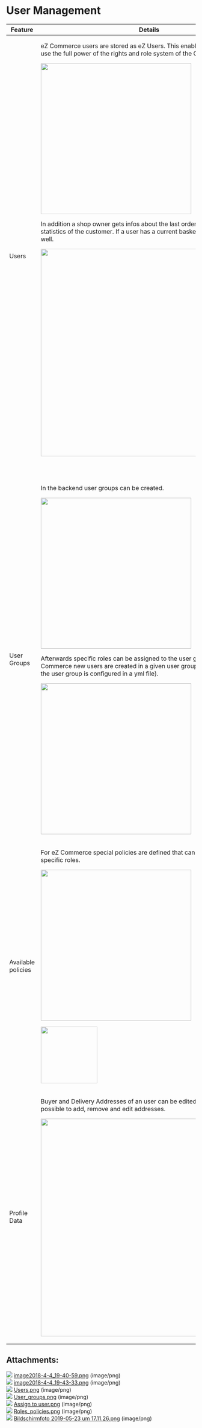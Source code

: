 #  User Management 

<table>
<colgroup>
<col style="width: 12%" />
<col style="width: 88%" />
</colgroup>
<thead>
<tr class="header">
<th>Feature</th>
<th>Details</th>
</tr>
</thead>
<tbody>
<tr>
<td>Users</td>
<td><div class="content-wrapper">
<p>eZ Commerce users are stored as eZ Users. This enables the shop owner to use the full power of the rights and role system of the CMS.</p>
<p><img src="attachments/23561050/23571150.png" class="confluence-embedded-image" height="400" /></p>
<p>In addition a shop owner gets infos about the last orders and the sales statistics of the customer. If a user has a current basket it is displayed as well.</p>
<p><img src="attachments/23561050/23570927.png" class="confluence-embedded-image" width="550" /></p>
<p><br />
</p>
</td>
</tr>
<tr>
<td>User Groups</td>
<td><div class="content-wrapper">
<p>In the backend user groups can be created.</p>
<p><img src="attachments/23561050/23571153.png" class="confluence-embedded-image" height="400" /></p>
<p>Afterwards specific roles can be assigned to the user group (In eZ Commerce new users are created in a given user group. The location Id of the user group is configured in a yml file).</p>
<p><img src="attachments/23561050/23571154.png" class="confluence-embedded-image" height="400" /></p>
</td>
</tr>
<tr>
<td>Available policies</td>
<td><div class="content-wrapper">
<p>For eZ Commerce special policies are defined that can be assigned to specific roles.</p>
<p><img src="attachments/23561050/23570925.png" class="confluence-embedded-image" height="400" /></p>
<p><img src="attachments/23561050/23571152.png" class="confluence-embedded-image" height="150" /></p>
</td>
</tr>
<tr>
<td>Profile Data</td>
<td><div class="content-wrapper">
<p>Buyer and Delivery Addresses of an user can be edited in the backend. It's possible to add, remove and edit addresses.</p>
<p><img src="attachments/23561050/23570805.png" class="confluence-embedded-image" width="577" /></p>
</td>
</tr>
</tbody>
</table>

## Attachments:

![](images/icons/bullet_blue.gif) [image2018-4-4\_19-40-59.png](attachments/23561050/23570927.png) (image/png)  
![](images/icons/bullet_blue.gif) [image2018-4-4\_19-43-33.png](attachments/23561050/23570925.png) (image/png)  
![](images/icons/bullet_blue.gif) [Users.png](attachments/23561050/23571150.png) (image/png)  
![](images/icons/bullet_blue.gif) [User\_groups.png](attachments/23561050/23571153.png) (image/png)  
![](images/icons/bullet_blue.gif) [Assign to user.png](attachments/23561050/23571154.png) (image/png)  
![](images/icons/bullet_blue.gif) [Roles\_policies.png](attachments/23561050/23571152.png) (image/png)  
![](images/icons/bullet_blue.gif) [Bildschirmfoto 2019-05-23 um 17.11.26.png](attachments/23561050/23570805.png) (image/png)  
